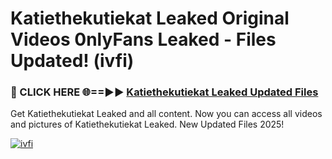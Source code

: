 # Katiethekutiekat Leaked Original Videos 0nlyFans Leaked - Files Updated! (ivfi)

<h3>🔴 CLICK HERE 🌐==►► <a href="https://tinyurl.com/2jnfzry5" rel="nofollow">Katiethekutiekat Leaked Updated Files</a></h3>

Get Katiethekutiekat Leaked and all content. Now you can access all videos and pictures of Katiethekutiekat Leaked. New Updated Files 2025!

[![ivfi](https://i.imgur.com/GyGTBgg.gif)](https://tinyurl.com/2jnfzry5)
